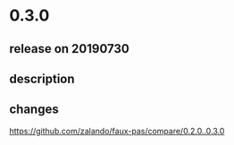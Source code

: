 # 0.3.0

## release on 20190730

## description

## changes

<a href="https://github.com/zalando/faux-pas/compare/0.2.0..0.3.0">https://github.com/zalando/faux-pas/compare/0.2.0..0.3.0</a>

